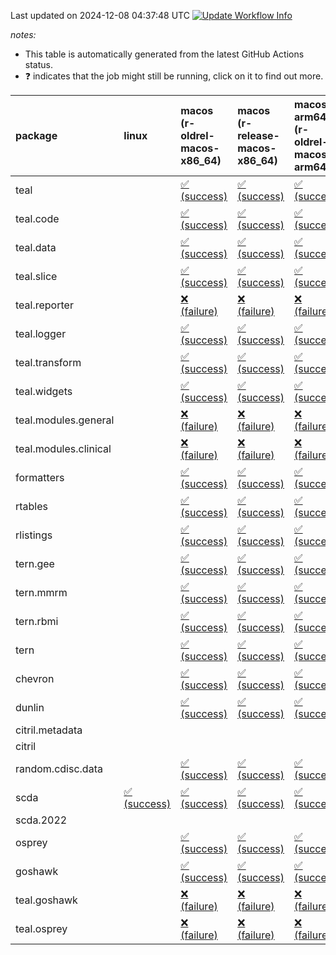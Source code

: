 Last updated on 2024-12-08 04:37:48 UTC [![Update Workflow
Info](https://github.com/averissimo/verdepcheck-status/actions/workflows/update.yaml/badge.svg)](https://github.com/averissimo/verdepcheck-status/actions/workflows/update.yaml)

*notes:*

-   This table is automatically generated from the latest GitHub Actions
    status.
-   ❓ indicates that the job might still be running, click on it to
    find out more.

<table style="width:100%;">
<colgroup>
<col style="width: 1%" />
<col style="width: 6%" />
<col style="width: 7%" />
<col style="width: 7%" />
<col style="width: 7%" />
<col style="width: 7%" />
<col style="width: 7%" />
<col style="width: 7%" />
<col style="width: 7%" />
<col style="width: 7%" />
<col style="width: 7%" />
<col style="width: 7%" />
<col style="width: 7%" />
<col style="width: 7%" />
</colgroup>
<thead>
<tr class="header">
<th style="text-align: left;">package</th>
<th style="text-align: left;">linux</th>
<th style="text-align: left;">macos (r-oldrel-macos-x86_64)</th>
<th style="text-align: left;">macos (r-release-macos-x86_64)</th>
<th style="text-align: left;">macos-arm64 (r-oldrel-macos-arm64)</th>
<th style="text-align: left;">macos-arm64 (r-release-macos-arm64)</th>
<th style="text-align: left;">nosuggests</th>
<th style="text-align: left;">ubuntu-clang</th>
<th style="text-align: left;">ubuntu-gcc12</th>
<th style="text-align: left;">ubuntu-next</th>
<th style="text-align: left;">ubuntu-release</th>
<th style="text-align: left;">windows (r-devel-windows-x86_64)</th>
<th style="text-align: left;">windows (r-oldrel-windows-x86_64)</th>
<th style="text-align: left;">windows (r-release-windows-x86_64)</th>
</tr>
</thead>
<tbody>
<tr class="odd">
<td style="text-align: left;">teal</td>
<td style="text-align: left;"></td>
<td
style="text-align: left;"><a href="https://github.com/insightsengineering/teal/actions/runs/12218600535/job/34084289374">✅
(success)</a></td>
<td
style="text-align: left;"><a href="https://github.com/insightsengineering/teal/actions/runs/12218600535/job/34084288890">✅
(success)</a></td>
<td
style="text-align: left;"><a href="https://github.com/insightsengineering/teal/actions/runs/12218600535/job/34084289218">✅
(success)</a></td>
<td
style="text-align: left;"><a href="https://github.com/insightsengineering/teal/actions/runs/12218600535/job/34084288731">✅
(success)</a></td>
<td
style="text-align: left;"><a href="https://github.com/insightsengineering/teal/actions/runs/12218600535/job/34084289614">✅
(success)</a></td>
<td
style="text-align: left;"><a href="https://github.com/insightsengineering/teal/actions/runs/12218600535/job/34084288647">✅
(success)</a></td>
<td
style="text-align: left;"><a href="https://github.com/insightsengineering/teal/actions/runs/12218600535/job/34084288817">✅
(success)</a></td>
<td
style="text-align: left;"><a href="https://github.com/insightsengineering/teal/actions/runs/12218600535/job/34084289125">✅
(success)</a></td>
<td
style="text-align: left;"><a href="https://github.com/insightsengineering/teal/actions/runs/12218600535/job/34084289286">✅
(success)</a></td>
<td
style="text-align: left;"><a href="https://github.com/insightsengineering/teal/actions/runs/12218600535/job/34084288355">✅
(success)</a></td>
<td
style="text-align: left;"><a href="https://github.com/insightsengineering/teal/actions/runs/12218600535/job/34084289541">✅
(success)</a></td>
<td
style="text-align: left;"><a href="https://github.com/insightsengineering/teal/actions/runs/12218600535/job/34084289037">✅
(success)</a></td>
</tr>
<tr class="even">
<td style="text-align: left;">teal.code</td>
<td style="text-align: left;"></td>
<td
style="text-align: left;"><a href="https://github.com/insightsengineering/teal.code/actions/runs/12218612619/job/34084314573">✅
(success)</a></td>
<td
style="text-align: left;"><a href="https://github.com/insightsengineering/teal.code/actions/runs/12218612619/job/34084314048">✅
(success)</a></td>
<td
style="text-align: left;"><a href="https://github.com/insightsengineering/teal.code/actions/runs/12218612619/job/34084314452">✅
(success)</a></td>
<td
style="text-align: left;"><a href="https://github.com/insightsengineering/teal.code/actions/runs/12218612619/job/34084313879">✅
(success)</a></td>
<td
style="text-align: left;"><a href="https://github.com/insightsengineering/teal.code/actions/runs/12218612619/job/34084314623">✅
(success)</a></td>
<td
style="text-align: left;"><a href="https://github.com/insightsengineering/teal.code/actions/runs/12218612619/job/34084313780">✅
(success)</a></td>
<td
style="text-align: left;"><a href="https://github.com/insightsengineering/teal.code/actions/runs/12218612619/job/34084313978">✅
(success)</a></td>
<td
style="text-align: left;"><a href="https://github.com/insightsengineering/teal.code/actions/runs/12218612619/job/34084314303">✅
(success)</a></td>
<td
style="text-align: left;"><a href="https://github.com/insightsengineering/teal.code/actions/runs/12218612619/job/34084314385">✅
(success)</a></td>
<td
style="text-align: left;"><a href="https://github.com/insightsengineering/teal.code/actions/runs/12218612619/job/34084313550">✅
(success)</a></td>
<td
style="text-align: left;"><a href="https://github.com/insightsengineering/teal.code/actions/runs/12218612619/job/34084314683">✅
(success)</a></td>
<td
style="text-align: left;"><a href="https://github.com/insightsengineering/teal.code/actions/runs/12218612619/job/34084314225">✅
(success)</a></td>
</tr>
<tr class="odd">
<td style="text-align: left;">teal.data</td>
<td style="text-align: left;"></td>
<td
style="text-align: left;"><a href="https://github.com/insightsengineering/teal.data/actions/runs/12218603668/job/34084296077">✅
(success)</a></td>
<td
style="text-align: left;"><a href="https://github.com/insightsengineering/teal.data/actions/runs/12218603668/job/34084295751">✅
(success)</a></td>
<td
style="text-align: left;"><a href="https://github.com/insightsengineering/teal.data/actions/runs/12218603668/job/34084295986">✅
(success)</a></td>
<td
style="text-align: left;"><a href="https://github.com/insightsengineering/teal.data/actions/runs/12218603668/job/34084295643">✅
(success)</a></td>
<td
style="text-align: left;"><a href="https://github.com/insightsengineering/teal.data/actions/runs/12218603668/job/34084296294">✅
(success)</a></td>
<td
style="text-align: left;"><a href="https://github.com/insightsengineering/teal.data/actions/runs/12218603668/job/34084295585">✅
(success)</a></td>
<td
style="text-align: left;"><a href="https://github.com/insightsengineering/teal.data/actions/runs/12218603668/job/34084295695">✅
(success)</a></td>
<td
style="text-align: left;"><a href="https://github.com/insightsengineering/teal.data/actions/runs/12218603668/job/34084295918">✅
(success)</a></td>
<td
style="text-align: left;"><a href="https://github.com/insightsengineering/teal.data/actions/runs/12218603668/job/34084296030">✅
(success)</a></td>
<td
style="text-align: left;"><a href="https://github.com/insightsengineering/teal.data/actions/runs/12218603668/job/34084295386">✅
(success)</a></td>
<td
style="text-align: left;"><a href="https://github.com/insightsengineering/teal.data/actions/runs/12218603668/job/34084296228">✅
(success)</a></td>
<td
style="text-align: left;"><a href="https://github.com/insightsengineering/teal.data/actions/runs/12218603668/job/34084295868">✅
(success)</a></td>
</tr>
<tr class="even">
<td style="text-align: left;">teal.slice</td>
<td style="text-align: left;"></td>
<td
style="text-align: left;"><a href="https://github.com/insightsengineering/teal.slice/actions/runs/12218609140/job/34084307659">✅
(success)</a></td>
<td
style="text-align: left;"><a href="https://github.com/insightsengineering/teal.slice/actions/runs/12218609140/job/34084307010">✅
(success)</a></td>
<td
style="text-align: left;"><a href="https://github.com/insightsengineering/teal.slice/actions/runs/12218609140/job/34084307358">✅
(success)</a></td>
<td
style="text-align: left;"><a href="https://github.com/insightsengineering/teal.slice/actions/runs/12218609140/job/34084306854">✅
(success)</a></td>
<td
style="text-align: left;"><a href="https://github.com/insightsengineering/teal.slice/actions/runs/12218609140/job/34084307989">✅
(success)</a></td>
<td
style="text-align: left;"><a href="https://github.com/insightsengineering/teal.slice/actions/runs/12218609140/job/34084306780">✅
(success)</a></td>
<td
style="text-align: left;"><a href="https://github.com/insightsengineering/teal.slice/actions/runs/12218609140/job/34084306938">✅
(success)</a></td>
<td
style="text-align: left;"><a href="https://github.com/insightsengineering/teal.slice/actions/runs/12218609140/job/34084307238">✅
(success)</a></td>
<td
style="text-align: left;"><a href="https://github.com/insightsengineering/teal.slice/actions/runs/12218609140/job/34084307527">✅
(success)</a></td>
<td
style="text-align: left;"><a href="https://github.com/insightsengineering/teal.slice/actions/runs/12218609140/job/34084306580">❌
(failure)</a></td>
<td
style="text-align: left;"><a href="https://github.com/insightsengineering/teal.slice/actions/runs/12218609140/job/34084307855">❌
(failure)</a></td>
<td
style="text-align: left;"><a href="https://github.com/insightsengineering/teal.slice/actions/runs/12218609140/job/34084307162">❌
(failure)</a></td>
</tr>
<tr class="odd">
<td style="text-align: left;">teal.reporter</td>
<td style="text-align: left;"></td>
<td
style="text-align: left;"><a href="https://github.com/insightsengineering/teal.reporter/actions/runs/12218605881/job/34084301276">❌
(failure)</a></td>
<td
style="text-align: left;"><a href="https://github.com/insightsengineering/teal.reporter/actions/runs/12218605881/job/34084300811">❌
(failure)</a></td>
<td
style="text-align: left;"><a href="https://github.com/insightsengineering/teal.reporter/actions/runs/12218605881/job/34084301131">❌
(failure)</a></td>
<td
style="text-align: left;"><a href="https://github.com/insightsengineering/teal.reporter/actions/runs/12218605881/job/34084300605">❌
(failure)</a></td>
<td
style="text-align: left;"><a href="https://github.com/insightsengineering/teal.reporter/actions/runs/12218605881/job/34084301554">❌
(failure)</a></td>
<td
style="text-align: left;"><a href="https://github.com/insightsengineering/teal.reporter/actions/runs/12218605881/job/34084300536">❌
(failure)</a></td>
<td
style="text-align: left;"><a href="https://github.com/insightsengineering/teal.reporter/actions/runs/12218605881/job/34084300694">❌
(failure)</a></td>
<td
style="text-align: left;"><a href="https://github.com/insightsengineering/teal.reporter/actions/runs/12218605881/job/34084301044">❌
(failure)</a></td>
<td
style="text-align: left;"><a href="https://github.com/insightsengineering/teal.reporter/actions/runs/12218605881/job/34084301216">❌
(failure)</a></td>
<td
style="text-align: left;"><a href="https://github.com/insightsengineering/teal.reporter/actions/runs/12218605881/job/34084300321">❌
(failure)</a></td>
<td
style="text-align: left;"><a href="https://github.com/insightsengineering/teal.reporter/actions/runs/12218605881/job/34084301462">❌
(failure)</a></td>
<td
style="text-align: left;"><a href="https://github.com/insightsengineering/teal.reporter/actions/runs/12218605881/job/34084300979">❌
(failure)</a></td>
</tr>
<tr class="even">
<td style="text-align: left;">teal.logger</td>
<td style="text-align: left;"></td>
<td
style="text-align: left;"><a href="https://github.com/insightsengineering/teal.logger/actions/runs/12218601555/job/34084293617">✅
(success)</a></td>
<td
style="text-align: left;"><a href="https://github.com/insightsengineering/teal.logger/actions/runs/12218601555/job/34084292957">✅
(success)</a></td>
<td
style="text-align: left;"><a href="https://github.com/insightsengineering/teal.logger/actions/runs/12218601555/job/34084293430">✅
(success)</a></td>
<td
style="text-align: left;"><a href="https://github.com/insightsengineering/teal.logger/actions/runs/12218601555/job/34084292807">✅
(success)</a></td>
<td
style="text-align: left;"><a href="https://github.com/insightsengineering/teal.logger/actions/runs/12218601555/job/34084293905">✅
(success)</a></td>
<td
style="text-align: left;"><a href="https://github.com/insightsengineering/teal.logger/actions/runs/12218601555/job/34084292731">✅
(success)</a></td>
<td
style="text-align: left;"><a href="https://github.com/insightsengineering/teal.logger/actions/runs/12218601555/job/34084292871">✅
(success)</a></td>
<td
style="text-align: left;"><a href="https://github.com/insightsengineering/teal.logger/actions/runs/12218601555/job/34084293313">✅
(success)</a></td>
<td
style="text-align: left;"><a href="https://github.com/insightsengineering/teal.logger/actions/runs/12218601555/job/34084293515">✅
(success)</a></td>
<td
style="text-align: left;"><a href="https://github.com/insightsengineering/teal.logger/actions/runs/12218601555/job/34084292517">✅
(success)</a></td>
<td
style="text-align: left;"><a href="https://github.com/insightsengineering/teal.logger/actions/runs/12218601555/job/34084293807">✅
(success)</a></td>
<td
style="text-align: left;"><a href="https://github.com/insightsengineering/teal.logger/actions/runs/12218601555/job/34084293175">✅
(success)</a></td>
</tr>
<tr class="odd">
<td style="text-align: left;">teal.transform</td>
<td style="text-align: left;"></td>
<td
style="text-align: left;"><a href="https://github.com/insightsengineering/teal.transform/actions/runs/12218606720/job/34084302817">✅
(success)</a></td>
<td
style="text-align: left;"><a href="https://github.com/insightsengineering/teal.transform/actions/runs/12218606720/job/34084302352">✅
(success)</a></td>
<td
style="text-align: left;"><a href="https://github.com/insightsengineering/teal.transform/actions/runs/12218606720/job/34084302667">✅
(success)</a></td>
<td
style="text-align: left;"><a href="https://github.com/insightsengineering/teal.transform/actions/runs/12218606720/job/34084302202">✅
(success)</a></td>
<td
style="text-align: left;"><a href="https://github.com/insightsengineering/teal.transform/actions/runs/12218606720/job/34084303004">✅
(success)</a></td>
<td
style="text-align: left;"><a href="https://github.com/insightsengineering/teal.transform/actions/runs/12218606720/job/34084302071">✅
(success)</a></td>
<td
style="text-align: left;"><a href="https://github.com/insightsengineering/teal.transform/actions/runs/12218606720/job/34084302271">✅
(success)</a></td>
<td
style="text-align: left;"><a href="https://github.com/insightsengineering/teal.transform/actions/runs/12218606720/job/34084302489">✅
(success)</a></td>
<td
style="text-align: left;"><a href="https://github.com/insightsengineering/teal.transform/actions/runs/12218606720/job/34084302612">✅
(success)</a></td>
<td
style="text-align: left;"><a href="https://github.com/insightsengineering/teal.transform/actions/runs/12218606720/job/34084301799">✅
(success)</a></td>
<td
style="text-align: left;"><a href="https://github.com/insightsengineering/teal.transform/actions/runs/12218606720/job/34084302884">✅
(success)</a></td>
<td
style="text-align: left;"><a href="https://github.com/insightsengineering/teal.transform/actions/runs/12218606720/job/34084302546">✅
(success)</a></td>
</tr>
<tr class="even">
<td style="text-align: left;">teal.widgets</td>
<td style="text-align: left;"></td>
<td
style="text-align: left;"><a href="https://github.com/insightsengineering/teal.widgets/actions/runs/12218615888/job/34084335509">✅
(success)</a></td>
<td
style="text-align: left;"><a href="https://github.com/insightsengineering/teal.widgets/actions/runs/12218615888/job/34084334813">✅
(success)</a></td>
<td
style="text-align: left;"><a href="https://github.com/insightsengineering/teal.widgets/actions/runs/12218615888/job/34084335189">✅
(success)</a></td>
<td
style="text-align: left;"><a href="https://github.com/insightsengineering/teal.widgets/actions/runs/12218615888/job/34084334627">✅
(success)</a></td>
<td
style="text-align: left;"><a href="https://github.com/insightsengineering/teal.widgets/actions/runs/12218615888/job/34084335415">✅
(success)</a></td>
<td
style="text-align: left;"><a href="https://github.com/insightsengineering/teal.widgets/actions/runs/12218615888/job/34084334145">✅
(success)</a></td>
<td
style="text-align: left;"><a href="https://github.com/insightsengineering/teal.widgets/actions/runs/12218615888/job/34084334529">✅
(success)</a></td>
<td
style="text-align: left;"><a href="https://github.com/insightsengineering/teal.widgets/actions/runs/12218615888/job/34084334926">✅
(success)</a></td>
<td
style="text-align: left;"><a href="https://github.com/insightsengineering/teal.widgets/actions/runs/12218615888/job/34084335095">✅
(success)</a></td>
<td
style="text-align: left;"><a href="https://github.com/insightsengineering/teal.widgets/actions/runs/12218615888/job/34084334440">✅
(success)</a></td>
<td
style="text-align: left;"><a href="https://github.com/insightsengineering/teal.widgets/actions/runs/12218615888/job/34084335721">✅
(success)</a></td>
<td
style="text-align: left;"><a href="https://github.com/insightsengineering/teal.widgets/actions/runs/12218615888/job/34084334998">✅
(success)</a></td>
</tr>
<tr class="odd">
<td style="text-align: left;">teal.modules.general</td>
<td style="text-align: left;"></td>
<td
style="text-align: left;"><a href="https://github.com/insightsengineering/teal.modules.general/actions/runs/12218600780/job/34084291240">❌
(failure)</a></td>
<td
style="text-align: left;"><a href="https://github.com/insightsengineering/teal.modules.general/actions/runs/12218600780/job/34084290581">❌
(failure)</a></td>
<td
style="text-align: left;"><a href="https://github.com/insightsengineering/teal.modules.general/actions/runs/12218600780/job/34084291004">❌
(failure)</a></td>
<td
style="text-align: left;"><a href="https://github.com/insightsengineering/teal.modules.general/actions/runs/12218600780/job/34084290323">❌
(failure)</a></td>
<td
style="text-align: left;"><a href="https://github.com/insightsengineering/teal.modules.general/actions/runs/12218600780/job/34084291426">❌
(failure)</a></td>
<td
style="text-align: left;"><a href="https://github.com/insightsengineering/teal.modules.general/actions/runs/12218600780/job/34084289778">❌
(failure)</a></td>
<td
style="text-align: left;"><a href="https://github.com/insightsengineering/teal.modules.general/actions/runs/12218600780/job/34084290179">❌
(failure)</a></td>
<td
style="text-align: left;"><a href="https://github.com/insightsengineering/teal.modules.general/actions/runs/12218600780/job/34084290728">❌
(failure)</a></td>
<td
style="text-align: left;"><a href="https://github.com/insightsengineering/teal.modules.general/actions/runs/12218600780/job/34084290906">❌
(failure)</a></td>
<td
style="text-align: left;"><a href="https://github.com/insightsengineering/teal.modules.general/actions/runs/12218600780/job/34084290052">❌
(failure)</a></td>
<td
style="text-align: left;"><a href="https://github.com/insightsengineering/teal.modules.general/actions/runs/12218600780/job/34084291537">❌
(failure)</a></td>
<td
style="text-align: left;"><a href="https://github.com/insightsengineering/teal.modules.general/actions/runs/12218600780/job/34084290815">❌
(failure)</a></td>
</tr>
<tr class="even">
<td style="text-align: left;">teal.modules.clinical</td>
<td style="text-align: left;"></td>
<td
style="text-align: left;"><a href="https://github.com/insightsengineering/teal.modules.clinical/actions/runs/12218611820/job/34084312651">❌
(failure)</a></td>
<td
style="text-align: left;"><a href="https://github.com/insightsengineering/teal.modules.clinical/actions/runs/12218611820/job/34084312407">❌
(failure)</a></td>
<td
style="text-align: left;"><a href="https://github.com/insightsengineering/teal.modules.clinical/actions/runs/12218611820/job/34084312529">❌
(failure)</a></td>
<td
style="text-align: left;"><a href="https://github.com/insightsengineering/teal.modules.clinical/actions/runs/12218611820/job/34084312351">❌
(failure)</a></td>
<td
style="text-align: left;"><a href="https://github.com/insightsengineering/teal.modules.clinical/actions/runs/12218611820/job/34084313062">❌
(failure)</a></td>
<td
style="text-align: left;"><a href="https://github.com/insightsengineering/teal.modules.clinical/actions/runs/12218611820/job/34084312593">❌
(failure)</a></td>
<td
style="text-align: left;"><a href="https://github.com/insightsengineering/teal.modules.clinical/actions/runs/12218611820/job/34084312698">❌
(failure)</a></td>
<td
style="text-align: left;"><a href="https://github.com/insightsengineering/teal.modules.clinical/actions/runs/12218611820/job/34084312871">❌
(failure)</a></td>
<td
style="text-align: left;"><a href="https://github.com/insightsengineering/teal.modules.clinical/actions/runs/12218611820/job/34084312938">❌
(failure)</a></td>
<td
style="text-align: left;"><a href="https://github.com/insightsengineering/teal.modules.clinical/actions/runs/12218611820/job/34084312176">❌
(failure)</a></td>
<td
style="text-align: left;"><a href="https://github.com/insightsengineering/teal.modules.clinical/actions/runs/12218611820/job/34084312759">❌
(failure)</a></td>
<td
style="text-align: left;"><a href="https://github.com/insightsengineering/teal.modules.clinical/actions/runs/12218611820/job/34084312471">❌
(failure)</a></td>
</tr>
<tr class="odd">
<td style="text-align: left;">formatters</td>
<td style="text-align: left;"></td>
<td
style="text-align: left;"><a href="https://github.com/insightsengineering/formatters/actions/runs/12218610008/job/34084320247">✅
(success)</a></td>
<td
style="text-align: left;"><a href="https://github.com/insightsengineering/formatters/actions/runs/12218610008/job/34084319922">✅
(success)</a></td>
<td
style="text-align: left;"><a href="https://github.com/insightsengineering/formatters/actions/runs/12218610008/job/34084320122">✅
(success)</a></td>
<td
style="text-align: left;"><a href="https://github.com/insightsengineering/formatters/actions/runs/12218610008/job/34084319781">✅
(success)</a></td>
<td
style="text-align: left;"><a href="https://github.com/insightsengineering/formatters/actions/runs/12218610008/job/34084320379">✅
(success)</a></td>
<td
style="text-align: left;"><a href="https://github.com/insightsengineering/formatters/actions/runs/12218610008/job/34084319689">✅
(success)</a></td>
<td
style="text-align: left;"><a href="https://github.com/insightsengineering/formatters/actions/runs/12218610008/job/34084319858">✅
(success)</a></td>
<td
style="text-align: left;"><a href="https://github.com/insightsengineering/formatters/actions/runs/12218610008/job/34084320074">✅
(success)</a></td>
<td
style="text-align: left;"><a href="https://github.com/insightsengineering/formatters/actions/runs/12218610008/job/34084320187">✅
(success)</a></td>
<td
style="text-align: left;"><a href="https://github.com/insightsengineering/formatters/actions/runs/12218610008/job/34084319427">✅
(success)</a></td>
<td
style="text-align: left;"><a href="https://github.com/insightsengineering/formatters/actions/runs/12218610008/job/34084320326">✅
(success)</a></td>
<td
style="text-align: left;"><a href="https://github.com/insightsengineering/formatters/actions/runs/12218610008/job/34084320020">✅
(success)</a></td>
</tr>
<tr class="even">
<td style="text-align: left;">rtables</td>
<td style="text-align: left;"></td>
<td
style="text-align: left;"><a href="https://github.com/insightsengineering/rtables/actions/runs/12218600565/job/34084291144">✅
(success)</a></td>
<td
style="text-align: left;"><a href="https://github.com/insightsengineering/rtables/actions/runs/12218600565/job/34084290595">✅
(success)</a></td>
<td
style="text-align: left;"><a href="https://github.com/insightsengineering/rtables/actions/runs/12218600565/job/34084290981">✅
(success)</a></td>
<td
style="text-align: left;"><a href="https://github.com/insightsengineering/rtables/actions/runs/12218600565/job/34084290303">✅
(success)</a></td>
<td
style="text-align: left;"><a href="https://github.com/insightsengineering/rtables/actions/runs/12218600565/job/34084291405">❌
(failure)</a></td>
<td
style="text-align: left;"><a href="https://github.com/insightsengineering/rtables/actions/runs/12218600565/job/34084290199">✅
(success)</a></td>
<td
style="text-align: left;"><a href="https://github.com/insightsengineering/rtables/actions/runs/12218600565/job/34084290450">✅
(success)</a></td>
<td
style="text-align: left;"><a href="https://github.com/insightsengineering/rtables/actions/runs/12218600565/job/34084290893">✅
(success)</a></td>
<td
style="text-align: left;"><a href="https://github.com/insightsengineering/rtables/actions/runs/12218600565/job/34084291064">✅
(success)</a></td>
<td
style="text-align: left;"><a href="https://github.com/insightsengineering/rtables/actions/runs/12218600565/job/34084289880">✅
(success)</a></td>
<td
style="text-align: left;"><a href="https://github.com/insightsengineering/rtables/actions/runs/12218600565/job/34084291292">✅
(success)</a></td>
<td
style="text-align: left;"><a href="https://github.com/insightsengineering/rtables/actions/runs/12218600565/job/34084290808">✅
(success)</a></td>
</tr>
<tr class="odd">
<td style="text-align: left;">rlistings</td>
<td style="text-align: left;"></td>
<td
style="text-align: left;"><a href="https://github.com/insightsengineering/rlistings/actions/runs/12218604954/job/34084298688">✅
(success)</a></td>
<td
style="text-align: left;"><a href="https://github.com/insightsengineering/rlistings/actions/runs/12218604954/job/34084298271">✅
(success)</a></td>
<td
style="text-align: left;"><a href="https://github.com/insightsengineering/rlistings/actions/runs/12218604954/job/34084298533">✅
(success)</a></td>
<td
style="text-align: left;"><a href="https://github.com/insightsengineering/rlistings/actions/runs/12218604954/job/34084298141">✅
(success)</a></td>
<td
style="text-align: left;"><a href="https://github.com/insightsengineering/rlistings/actions/runs/12218604954/job/34084298978">✅
(success)</a></td>
<td
style="text-align: left;"><a href="https://github.com/insightsengineering/rlistings/actions/runs/12218604954/job/34084298197">✅
(success)</a></td>
<td
style="text-align: left;"><a href="https://github.com/insightsengineering/rlistings/actions/runs/12218604954/job/34084298323">✅
(success)</a></td>
<td
style="text-align: left;"><a href="https://github.com/insightsengineering/rlistings/actions/runs/12218604954/job/34084298611">✅
(success)</a></td>
<td
style="text-align: left;"><a href="https://github.com/insightsengineering/rlistings/actions/runs/12218604954/job/34084298769">✅
(success)</a></td>
<td
style="text-align: left;"><a href="https://github.com/insightsengineering/rlistings/actions/runs/12218604954/job/34084297972">✅
(success)</a></td>
<td
style="text-align: left;"><a href="https://github.com/insightsengineering/rlistings/actions/runs/12218604954/job/34084298857">✅
(success)</a></td>
<td
style="text-align: left;"><a href="https://github.com/insightsengineering/rlistings/actions/runs/12218604954/job/34084298386">✅
(success)</a></td>
</tr>
<tr class="even">
<td style="text-align: left;">tern.gee</td>
<td style="text-align: left;"></td>
<td
style="text-align: left;"><a href="https://github.com/insightsengineering/tern.gee/actions/runs/12218611032/job/34084311762">✅
(success)</a></td>
<td
style="text-align: left;"><a href="https://github.com/insightsengineering/tern.gee/actions/runs/12218611032/job/34084311387">✅
(success)</a></td>
<td
style="text-align: left;"><a href="https://github.com/insightsengineering/tern.gee/actions/runs/12218611032/job/34084311621">✅
(success)</a></td>
<td
style="text-align: left;"><a href="https://github.com/insightsengineering/tern.gee/actions/runs/12218611032/job/34084311222">✅
(success)</a></td>
<td
style="text-align: left;"><a href="https://github.com/insightsengineering/tern.gee/actions/runs/12218611032/job/34084311988">✅
(success)</a></td>
<td
style="text-align: left;"><a href="https://github.com/insightsengineering/tern.gee/actions/runs/12218611032/job/34084311298">✅
(success)</a></td>
<td
style="text-align: left;"><a href="https://github.com/insightsengineering/tern.gee/actions/runs/12218611032/job/34084311443">✅
(success)</a></td>
<td
style="text-align: left;"><a href="https://github.com/insightsengineering/tern.gee/actions/runs/12218611032/job/34084311681">✅
(success)</a></td>
<td
style="text-align: left;"><a href="https://github.com/insightsengineering/tern.gee/actions/runs/12218611032/job/34084311841">✅
(success)</a></td>
<td
style="text-align: left;"><a href="https://github.com/insightsengineering/tern.gee/actions/runs/12218611032/job/34084311041">✅
(success)</a></td>
<td
style="text-align: left;"><a href="https://github.com/insightsengineering/tern.gee/actions/runs/12218611032/job/34084311880">✅
(success)</a></td>
<td
style="text-align: left;"><a href="https://github.com/insightsengineering/tern.gee/actions/runs/12218611032/job/34084311501">✅
(success)</a></td>
</tr>
<tr class="odd">
<td style="text-align: left;">tern.mmrm</td>
<td style="text-align: left;"></td>
<td
style="text-align: left;"><a href="https://github.com/insightsengineering/tern.mmrm/actions/runs/12218615650/job/34084333948">✅
(success)</a></td>
<td
style="text-align: left;"><a href="https://github.com/insightsengineering/tern.mmrm/actions/runs/12218615650/job/34084333419">✅
(success)</a></td>
<td
style="text-align: left;"><a href="https://github.com/insightsengineering/tern.mmrm/actions/runs/12218615650/job/34084333735">✅
(success)</a></td>
<td
style="text-align: left;"><a href="https://github.com/insightsengineering/tern.mmrm/actions/runs/12218615650/job/34084333200">✅
(success)</a></td>
<td
style="text-align: left;"><a href="https://github.com/insightsengineering/tern.mmrm/actions/runs/12218615650/job/34084334046">✅
(success)</a></td>
<td
style="text-align: left;"><a href="https://github.com/insightsengineering/tern.mmrm/actions/runs/12218615650/job/34084332741">✅
(success)</a></td>
<td
style="text-align: left;"><a href="https://github.com/insightsengineering/tern.mmrm/actions/runs/12218615650/job/34084333074">✅
(success)</a></td>
<td
style="text-align: left;"><a href="https://github.com/insightsengineering/tern.mmrm/actions/runs/12218615650/job/34084333495">✅
(success)</a></td>
<td
style="text-align: left;"><a href="https://github.com/insightsengineering/tern.mmrm/actions/runs/12218615650/job/34084333671">✅
(success)</a></td>
<td
style="text-align: left;"><a href="https://github.com/insightsengineering/tern.mmrm/actions/runs/12218615650/job/34084332984">✅
(success)</a></td>
<td
style="text-align: left;"><a href="https://github.com/insightsengineering/tern.mmrm/actions/runs/12218615650/job/34084334150">✅
(success)</a></td>
<td
style="text-align: left;"><a href="https://github.com/insightsengineering/tern.mmrm/actions/runs/12218615650/job/34084333587">✅
(success)</a></td>
</tr>
<tr class="even">
<td style="text-align: left;">tern.rbmi</td>
<td style="text-align: left;"></td>
<td
style="text-align: left;"><a href="https://github.com/insightsengineering/tern.rbmi/actions/runs/12218609915/job/34084309254">✅
(success)</a></td>
<td
style="text-align: left;"><a href="https://github.com/insightsengineering/tern.rbmi/actions/runs/12218609915/job/34084308841">✅
(success)</a></td>
<td
style="text-align: left;"><a href="https://github.com/insightsengineering/tern.rbmi/actions/runs/12218609915/job/34084309135">✅
(success)</a></td>
<td
style="text-align: left;"><a href="https://github.com/insightsengineering/tern.rbmi/actions/runs/12218609915/job/34084308679">✅
(success)</a></td>
<td
style="text-align: left;"><a href="https://github.com/insightsengineering/tern.rbmi/actions/runs/12218609915/job/34084309445">✅
(success)</a></td>
<td
style="text-align: left;"><a href="https://github.com/insightsengineering/tern.rbmi/actions/runs/12218609915/job/34084308606">✅
(success)</a></td>
<td
style="text-align: left;"><a href="https://github.com/insightsengineering/tern.rbmi/actions/runs/12218609915/job/34084308761">✅
(success)</a></td>
<td
style="text-align: left;"><a href="https://github.com/insightsengineering/tern.rbmi/actions/runs/12218609915/job/34084309065">✅
(success)</a></td>
<td
style="text-align: left;"><a href="https://github.com/insightsengineering/tern.rbmi/actions/runs/12218609915/job/34084309185">✅
(success)</a></td>
<td
style="text-align: left;"><a href="https://github.com/insightsengineering/tern.rbmi/actions/runs/12218609915/job/34084308398">✅
(success)</a></td>
<td
style="text-align: left;"><a href="https://github.com/insightsengineering/tern.rbmi/actions/runs/12218609915/job/34084309380">✅
(success)</a></td>
<td
style="text-align: left;"><a href="https://github.com/insightsengineering/tern.rbmi/actions/runs/12218609915/job/34084309000">✅
(success)</a></td>
</tr>
<tr class="odd">
<td style="text-align: left;">tern</td>
<td style="text-align: left;"></td>
<td
style="text-align: left;"><a href="https://github.com/insightsengineering/tern/actions/runs/12218605803/job/34084301438">✅
(success)</a></td>
<td
style="text-align: left;"><a href="https://github.com/insightsengineering/tern/actions/runs/12218605803/job/34084300931">✅
(success)</a></td>
<td
style="text-align: left;"><a href="https://github.com/insightsengineering/tern/actions/runs/12218605803/job/34084301277">✅
(success)</a></td>
<td
style="text-align: left;"><a href="https://github.com/insightsengineering/tern/actions/runs/12218605803/job/34084300753">✅
(success)</a></td>
<td
style="text-align: left;"><a href="https://github.com/insightsengineering/tern/actions/runs/12218605803/job/34084301537">✅
(success)</a></td>
<td
style="text-align: left;"><a href="https://github.com/insightsengineering/tern/actions/runs/12218605803/job/34084300350">✅
(success)</a></td>
<td
style="text-align: left;"><a href="https://github.com/insightsengineering/tern/actions/runs/12218605803/job/34084300565">✅
(success)</a></td>
<td
style="text-align: left;"><a href="https://github.com/insightsengineering/tern/actions/runs/12218605803/job/34084301038">✅
(success)</a></td>
<td
style="text-align: left;"><a href="https://github.com/insightsengineering/tern/actions/runs/12218605803/job/34084301199">✅
(success)</a></td>
<td
style="text-align: left;"><a href="https://github.com/insightsengineering/tern/actions/runs/12218605803/job/34084300654">✅
(success)</a></td>
<td
style="text-align: left;"><a href="https://github.com/insightsengineering/tern/actions/runs/12218605803/job/34084301611">✅
(success)</a></td>
<td
style="text-align: left;"><a href="https://github.com/insightsengineering/tern/actions/runs/12218605803/job/34084301132">✅
(success)</a></td>
</tr>
<tr class="even">
<td style="text-align: left;">chevron</td>
<td style="text-align: left;"></td>
<td
style="text-align: left;"><a href="https://github.com/insightsengineering/chevron/actions/runs/12218611925/job/34084314000">✅
(success)</a></td>
<td
style="text-align: left;"><a href="https://github.com/insightsengineering/chevron/actions/runs/12218611925/job/34084313579">✅
(success)</a></td>
<td
style="text-align: left;"><a href="https://github.com/insightsengineering/chevron/actions/runs/12218611925/job/34084313835">✅
(success)</a></td>
<td
style="text-align: left;"><a href="https://github.com/insightsengineering/chevron/actions/runs/12218611925/job/34084313420">✅
(success)</a></td>
<td
style="text-align: left;"><a href="https://github.com/insightsengineering/chevron/actions/runs/12218611925/job/34084314281">✅
(success)</a></td>
<td
style="text-align: left;"><a href="https://github.com/insightsengineering/chevron/actions/runs/12218611925/job/34084313496">✅
(success)</a></td>
<td
style="text-align: left;"><a href="https://github.com/insightsengineering/chevron/actions/runs/12218611925/job/34084313638">✅
(success)</a></td>
<td
style="text-align: left;"><a href="https://github.com/insightsengineering/chevron/actions/runs/12218611925/job/34084313910">✅
(success)</a></td>
<td
style="text-align: left;"><a href="https://github.com/insightsengineering/chevron/actions/runs/12218611925/job/34084314065">✅
(success)</a></td>
<td
style="text-align: left;"><a href="https://github.com/insightsengineering/chevron/actions/runs/12218611925/job/34084313214">✅
(success)</a></td>
<td
style="text-align: left;"><a href="https://github.com/insightsengineering/chevron/actions/runs/12218611925/job/34084314137">✅
(success)</a></td>
<td
style="text-align: left;"><a href="https://github.com/insightsengineering/chevron/actions/runs/12218611925/job/34084313698">✅
(success)</a></td>
</tr>
<tr class="odd">
<td style="text-align: left;">dunlin</td>
<td style="text-align: left;"></td>
<td
style="text-align: left;"><a href="https://github.com/insightsengineering/dunlin/actions/runs/12218611599/job/34084312401">✅
(success)</a></td>
<td
style="text-align: left;"><a href="https://github.com/insightsengineering/dunlin/actions/runs/12218611599/job/34084312163">✅
(success)</a></td>
<td
style="text-align: left;"><a href="https://github.com/insightsengineering/dunlin/actions/runs/12218611599/job/34084312307">✅
(success)</a></td>
<td
style="text-align: left;"><a href="https://github.com/insightsengineering/dunlin/actions/runs/12218611599/job/34084312060">✅
(success)</a></td>
<td
style="text-align: left;"><a href="https://github.com/insightsengineering/dunlin/actions/runs/12218611599/job/34084312460">✅
(success)</a></td>
<td
style="text-align: left;"><a href="https://github.com/insightsengineering/dunlin/actions/runs/12218611599/job/34084311804">✅
(success)</a></td>
<td
style="text-align: left;"><a href="https://github.com/insightsengineering/dunlin/actions/runs/12218611599/job/34084311951">✅
(success)</a></td>
<td
style="text-align: left;"><a href="https://github.com/insightsengineering/dunlin/actions/runs/12218611599/job/34084312109">✅
(success)</a></td>
<td
style="text-align: left;"><a href="https://github.com/insightsengineering/dunlin/actions/runs/12218611599/job/34084312205">✅
(success)</a></td>
<td
style="text-align: left;"><a href="https://github.com/insightsengineering/dunlin/actions/runs/12218611599/job/34084311885">✅
(success)</a></td>
<td
style="text-align: left;"><a href="https://github.com/insightsengineering/dunlin/actions/runs/12218611599/job/34084312565">✅
(success)</a></td>
<td
style="text-align: left;"><a href="https://github.com/insightsengineering/dunlin/actions/runs/12218611599/job/34084312257">✅
(success)</a></td>
</tr>
<tr class="even">
<td style="text-align: left;">citril.metadata</td>
<td style="text-align: left;"></td>
<td style="text-align: left;"></td>
<td style="text-align: left;"></td>
<td style="text-align: left;"></td>
<td style="text-align: left;"></td>
<td style="text-align: left;"></td>
<td style="text-align: left;"></td>
<td style="text-align: left;"></td>
<td style="text-align: left;"></td>
<td style="text-align: left;"></td>
<td style="text-align: left;"></td>
<td style="text-align: left;"></td>
<td style="text-align: left;"></td>
</tr>
<tr class="odd">
<td style="text-align: left;">citril</td>
<td style="text-align: left;"></td>
<td style="text-align: left;"></td>
<td style="text-align: left;"></td>
<td style="text-align: left;"></td>
<td style="text-align: left;"></td>
<td style="text-align: left;"></td>
<td style="text-align: left;"></td>
<td style="text-align: left;"></td>
<td style="text-align: left;"></td>
<td style="text-align: left;"></td>
<td style="text-align: left;"></td>
<td style="text-align: left;"></td>
<td style="text-align: left;"></td>
</tr>
<tr class="even">
<td style="text-align: left;">random.cdisc.data</td>
<td style="text-align: left;"></td>
<td
style="text-align: left;"><a href="https://github.com/insightsengineering/random.cdisc.data/actions/runs/12218609345/job/34084308715">✅
(success)</a></td>
<td
style="text-align: left;"><a href="https://github.com/insightsengineering/random.cdisc.data/actions/runs/12218609345/job/34084308313">✅
(success)</a></td>
<td
style="text-align: left;"><a href="https://github.com/insightsengineering/random.cdisc.data/actions/runs/12218609345/job/34084308573">✅
(success)</a></td>
<td
style="text-align: left;"><a href="https://github.com/insightsengineering/random.cdisc.data/actions/runs/12218609345/job/34084308142">✅
(success)</a></td>
<td
style="text-align: left;"><a href="https://github.com/insightsengineering/random.cdisc.data/actions/runs/12218609345/job/34084308948">✅
(success)</a></td>
<td
style="text-align: left;"><a href="https://github.com/insightsengineering/random.cdisc.data/actions/runs/12218609345/job/34084308048">✅
(success)</a></td>
<td
style="text-align: left;"><a href="https://github.com/insightsengineering/random.cdisc.data/actions/runs/12218609345/job/34084308246">✅
(success)</a></td>
<td
style="text-align: left;"><a href="https://github.com/insightsengineering/random.cdisc.data/actions/runs/12218609345/job/34084308509">✅
(success)</a></td>
<td
style="text-align: left;"><a href="https://github.com/insightsengineering/random.cdisc.data/actions/runs/12218609345/job/34084308644">✅
(success)</a></td>
<td
style="text-align: left;"><a href="https://github.com/insightsengineering/random.cdisc.data/actions/runs/12218609345/job/34084307741">✅
(success)</a></td>
<td
style="text-align: left;"><a href="https://github.com/insightsengineering/random.cdisc.data/actions/runs/12218609345/job/34084308868">✅
(success)</a></td>
<td
style="text-align: left;"><a href="https://github.com/insightsengineering/random.cdisc.data/actions/runs/12218609345/job/34084308440">✅
(success)</a></td>
</tr>
<tr class="odd">
<td style="text-align: left;">scda</td>
<td
style="text-align: left;"><a href="https://github.com/insightsengineering/scda/actions/runs/10437595381/job/28903953758">✅
(success)</a></td>
<td
style="text-align: left;"><a href="https://github.com/insightsengineering/scda/actions/runs/10437595381/job/28903953430">✅
(success)</a></td>
<td
style="text-align: left;"><a href="https://github.com/insightsengineering/scda/actions/runs/10437595381/job/28903953031">✅
(success)</a></td>
<td
style="text-align: left;"><a href="https://github.com/insightsengineering/scda/actions/runs/10437595381/job/28903953278">✅
(success)</a></td>
<td
style="text-align: left;"><a href="https://github.com/insightsengineering/scda/actions/runs/10437595381/job/28903952896">✅
(success)</a></td>
<td
style="text-align: left;"><a href="https://github.com/insightsengineering/scda/actions/runs/10437595381/job/28903953675">❌
(failure)</a></td>
<td
style="text-align: left;"><a href="https://github.com/insightsengineering/scda/actions/runs/10437595381/job/28903952832">✅
(success)</a></td>
<td
style="text-align: left;"><a href="https://github.com/insightsengineering/scda/actions/runs/10437595381/job/28903952973">✅
(success)</a></td>
<td
style="text-align: left;"><a href="https://github.com/insightsengineering/scda/actions/runs/10437595381/job/28903953208">✅
(success)</a></td>
<td
style="text-align: left;"><a href="https://github.com/insightsengineering/scda/actions/runs/10437595381/job/28903953361">✅
(success)</a></td>
<td
style="text-align: left;"><a href="https://github.com/insightsengineering/scda/actions/runs/10437595381/job/28903952629">✅
(success)</a></td>
<td
style="text-align: left;"><a href="https://github.com/insightsengineering/scda/actions/runs/10437595381/job/28903953574">✅
(success)</a></td>
<td
style="text-align: left;"><a href="https://github.com/insightsengineering/scda/actions/runs/10437595381/job/28903953140">✅
(success)</a></td>
</tr>
<tr class="even">
<td style="text-align: left;">scda.2022</td>
<td style="text-align: left;"></td>
<td style="text-align: left;"></td>
<td style="text-align: left;"></td>
<td style="text-align: left;"></td>
<td style="text-align: left;"></td>
<td style="text-align: left;"></td>
<td style="text-align: left;"></td>
<td style="text-align: left;"></td>
<td style="text-align: left;"></td>
<td style="text-align: left;"></td>
<td style="text-align: left;"></td>
<td style="text-align: left;"></td>
<td style="text-align: left;"></td>
</tr>
<tr class="odd">
<td style="text-align: left;">osprey</td>
<td style="text-align: left;"></td>
<td
style="text-align: left;"><a href="https://github.com/insightsengineering/osprey/actions/runs/12218614116/job/34084322989">✅
(success)</a></td>
<td
style="text-align: left;"><a href="https://github.com/insightsengineering/osprey/actions/runs/12218614116/job/34084322546">✅
(success)</a></td>
<td
style="text-align: left;"><a href="https://github.com/insightsengineering/osprey/actions/runs/12218614116/job/34084322848">✅
(success)</a></td>
<td
style="text-align: left;"><a href="https://github.com/insightsengineering/osprey/actions/runs/12218614116/job/34084322411">✅
(success)</a></td>
<td
style="text-align: left;"><a href="https://github.com/insightsengineering/osprey/actions/runs/12218614116/job/34084323051">✅
(success)</a></td>
<td
style="text-align: left;"><a href="https://github.com/insightsengineering/osprey/actions/runs/12218614116/job/34084322068">✅
(success)</a></td>
<td
style="text-align: left;"><a href="https://github.com/insightsengineering/osprey/actions/runs/12218614116/job/34084322352">✅
(success)</a></td>
<td
style="text-align: left;"><a href="https://github.com/insightsengineering/osprey/actions/runs/12218614116/job/34084322629">✅
(success)</a></td>
<td
style="text-align: left;"><a href="https://github.com/insightsengineering/osprey/actions/runs/12218614116/job/34084322776">✅
(success)</a></td>
<td
style="text-align: left;"><a href="https://github.com/insightsengineering/osprey/actions/runs/12218614116/job/34084322279">✅
(success)</a></td>
<td
style="text-align: left;"><a href="https://github.com/insightsengineering/osprey/actions/runs/12218614116/job/34084323114">✅
(success)</a></td>
<td
style="text-align: left;"><a href="https://github.com/insightsengineering/osprey/actions/runs/12218614116/job/34084322697">✅
(success)</a></td>
</tr>
<tr class="even">
<td style="text-align: left;">goshawk</td>
<td style="text-align: left;"></td>
<td
style="text-align: left;"><a href="https://github.com/insightsengineering/goshawk/actions/runs/12218609888/job/34084309106">✅
(success)</a></td>
<td
style="text-align: left;"><a href="https://github.com/insightsengineering/goshawk/actions/runs/12218609888/job/34084308721">✅
(success)</a></td>
<td
style="text-align: left;"><a href="https://github.com/insightsengineering/goshawk/actions/runs/12218609888/job/34084308978">✅
(success)</a></td>
<td
style="text-align: left;"><a href="https://github.com/insightsengineering/goshawk/actions/runs/12218609888/job/34084308647">✅
(success)</a></td>
<td
style="text-align: left;"><a href="https://github.com/insightsengineering/goshawk/actions/runs/12218609888/job/34084309273">✅
(success)</a></td>
<td
style="text-align: left;"><a href="https://github.com/insightsengineering/goshawk/actions/runs/12218609888/job/34084307950">✅
(success)</a></td>
<td
style="text-align: left;"><a href="https://github.com/insightsengineering/goshawk/actions/runs/12218609888/job/34084308580">❌
(failure)</a></td>
<td
style="text-align: left;"><a href="https://github.com/insightsengineering/goshawk/actions/runs/12218609888/job/34084308912">✅
(success)</a></td>
<td
style="text-align: left;"><a href="https://github.com/insightsengineering/goshawk/actions/runs/12218609888/job/34084309030">✅
(success)</a></td>
<td
style="text-align: left;"><a href="https://github.com/insightsengineering/goshawk/actions/runs/12218609888/job/34084308519">✅
(success)</a></td>
<td
style="text-align: left;"><a href="https://github.com/insightsengineering/goshawk/actions/runs/12218609888/job/34084309204">✅
(success)</a></td>
<td
style="text-align: left;"><a href="https://github.com/insightsengineering/goshawk/actions/runs/12218609888/job/34084308856">✅
(success)</a></td>
</tr>
<tr class="odd">
<td style="text-align: left;">teal.goshawk</td>
<td style="text-align: left;"></td>
<td
style="text-align: left;"><a href="https://github.com/insightsengineering/teal.goshawk/actions/runs/12218609132/job/34084307759">❌
(failure)</a></td>
<td
style="text-align: left;"><a href="https://github.com/insightsengineering/teal.goshawk/actions/runs/12218609132/job/34084307132">❌
(failure)</a></td>
<td
style="text-align: left;"><a href="https://github.com/insightsengineering/teal.goshawk/actions/runs/12218609132/job/34084307552">❌
(failure)</a></td>
<td
style="text-align: left;"><a href="https://github.com/insightsengineering/teal.goshawk/actions/runs/12218609132/job/34084306916">❌
(failure)</a></td>
<td
style="text-align: left;"><a href="https://github.com/insightsengineering/teal.goshawk/actions/runs/12218609132/job/34084308053">❌
(failure)</a></td>
<td
style="text-align: left;"><a href="https://github.com/insightsengineering/teal.goshawk/actions/runs/12218609132/job/34084306814">❌
(failure)</a></td>
<td
style="text-align: left;"><a href="https://github.com/insightsengineering/teal.goshawk/actions/runs/12218609132/job/34084307007">❌
(failure)</a></td>
<td
style="text-align: left;"><a href="https://github.com/insightsengineering/teal.goshawk/actions/runs/12218609132/job/34084307454">❌
(failure)</a></td>
<td
style="text-align: left;"><a href="https://github.com/insightsengineering/teal.goshawk/actions/runs/12218609132/job/34084307634">❌
(failure)</a></td>
<td
style="text-align: left;"><a href="https://github.com/insightsengineering/teal.goshawk/actions/runs/12218609132/job/34084306563">❌
(failure)</a></td>
<td
style="text-align: left;"><a href="https://github.com/insightsengineering/teal.goshawk/actions/runs/12218609132/job/34084307955">❌
(failure)</a></td>
<td
style="text-align: left;"><a href="https://github.com/insightsengineering/teal.goshawk/actions/runs/12218609132/job/34084307369">❌
(failure)</a></td>
</tr>
<tr class="even">
<td style="text-align: left;">teal.osprey</td>
<td style="text-align: left;"></td>
<td
style="text-align: left;"><a href="https://github.com/insightsengineering/teal.osprey/actions/runs/12218613252/job/34084316425">❌
(failure)</a></td>
<td
style="text-align: left;"><a href="https://github.com/insightsengineering/teal.osprey/actions/runs/12218613252/job/34084315777">❌
(failure)</a></td>
<td
style="text-align: left;"><a href="https://github.com/insightsengineering/teal.osprey/actions/runs/12218613252/job/34084316125">❌
(failure)</a></td>
<td
style="text-align: left;"><a href="https://github.com/insightsengineering/teal.osprey/actions/runs/12218613252/job/34084315645">❌
(failure)</a></td>
<td
style="text-align: left;"><a href="https://github.com/insightsengineering/teal.osprey/actions/runs/12218613252/job/34084316516">❌
(failure)</a></td>
<td
style="text-align: left;"><a href="https://github.com/insightsengineering/teal.osprey/actions/runs/12218613252/job/34084315306">❌
(failure)</a></td>
<td
style="text-align: left;"><a href="https://github.com/insightsengineering/teal.osprey/actions/runs/12218613252/job/34084315579">❌
(failure)</a></td>
<td
style="text-align: left;"><a href="https://github.com/insightsengineering/teal.osprey/actions/runs/12218613252/job/34084315867">❌
(failure)</a></td>
<td
style="text-align: left;"><a href="https://github.com/insightsengineering/teal.osprey/actions/runs/12218613252/job/34084316020">❌
(failure)</a></td>
<td
style="text-align: left;"><a href="https://github.com/insightsengineering/teal.osprey/actions/runs/12218613252/job/34084315512">❌
(failure)</a></td>
<td
style="text-align: left;"><a href="https://github.com/insightsengineering/teal.osprey/actions/runs/12218613252/job/34084316593">❌
(failure)</a></td>
<td
style="text-align: left;"><a href="https://github.com/insightsengineering/teal.osprey/actions/runs/12218613252/job/34084315943">❌
(failure)</a></td>
</tr>
</tbody>
</table>
